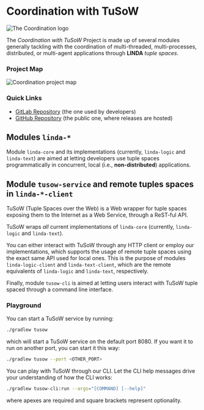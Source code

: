 # Coordination with TuSoW

![The Coordination logo](https://gitlab.com/pika-lab/tuples/coordination/-/raw/develop/icon.svg)

The _Coordination with TuSoW_ Project is made up of several modules generally tackling with the coordination of multi-threaded, 
multi-processes, distributed, or multi-agent applications through **LINDA** _tuple spaces_.

### Project Map

![Coordination project map](https://gitlab.com/pika-lab/courses/ds/projects/ds-project-cavallari-ay2122/-/raw/feature/grpc/project-map.svg)

### Quick Links

* [GitLab Repository](https://gitlab.com/pika-lab/tuples/coordination) (the one used by developers)
* [GitHub Repository](https://github.com/CoordaaS/TuSoW/) (the public one, where releases are hosted)

## Modules `linda-*`

Module `linda-core` and its implementations (currently, `linda-logic` and `linda-text`) are aimed at letting developers
use tuple spaces programmatically in concurrent, local (i.e., **non-distributed**) applications.

## Module `tusow-service` and remote tuples spaces in `linda-*-client`

TuSoW (Tuple Spaces over the Web) is a Web wrapper for tuple spaces exposing them to the Internet as a Web Service,
through a ReST-ful API.

TuSoW wraps _all_ current implementations of `linda-core` (currently, `linda-logic` and `linda-text`).

You can either interact with TuSoW through any HTTP client or employ our implementations, which supports the usage of 
remote tuple spaces using the exact same API used for local ones.
This is the purpose of modules `linda-logic-client` and `linda-text-client`, which are the remote equivalents of 
`linda-logic` and `linda-text`, respectively.

Finally, module `tusow-cli` is aimed at letting users interact with TuSoW tuple spaced through a command line interface.

### Playground

You can start a TuSoW service by running:
```bash
./gradlew tusow
```
which will start a TuSoW service on the default port 8080.
If you want it to run on another port, you can start it this way:
```bash
./gradlew tusow --port <OTHER_PORT>
```

You can play with TuSoW through our CLI.
Let the CLI help messages drive your understanding of how the CLI works:
```bash
./gradlew tusow-cli:run --args="[COMMAND] [--help]"
```
where apexes are required and square brackets represent optionality.
